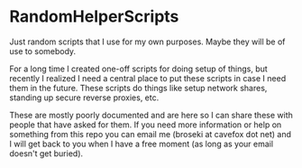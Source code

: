 # RandomHelperScripts
Just random scripts that I use for my own purposes. Maybe they will be of use to somebody.

For a long time I created one-off scripts for doing setup of things, but recently I realized I need a central place to put these scripts in
case I need them in the future. These scripts do things like setup network shares, standing up secure reverse proxies, etc.

These are mostly poorly documented and are here so I can share these with people that have asked for them. If you need more information or help on something
from this repo you can email me (broseki at cavefox dot net) and I will get back to you when I have a free moment (as long as your email doesn't get buried).
